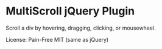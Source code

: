 # MultiScroll jQuery Plugin

Scroll a div by hovering, dragging, clicking, or mousewheel.

License: Pain-Free MIT (same as jQuery)
